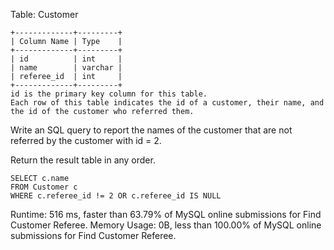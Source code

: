 Table: Customer

```
+-------------+---------+
| Column Name | Type    |
+-------------+---------+
| id          | int     |
| name        | varchar |
| referee_id  | int     |
+-------------+---------+
id is the primary key column for this table.
Each row of this table indicates the id of a customer, their name, and the id of the customer who referred them.
```

Write an SQL query to report the names of the customer that are not referred by the customer with id = 2.

Return the result table in any order.

```
SELECT c.name
FROM Customer c
WHERE c.referee_id != 2 OR c.referee_id IS NULL
```

Runtime: 516 ms, faster than 63.79% of MySQL online submissions for Find Customer Referee.
Memory Usage: 0B, less than 100.00% of MySQL online submissions for Find Customer Referee.
